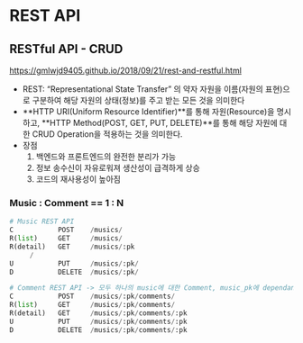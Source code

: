 # REST API

## RESTful API - CRUD

https://gmlwjd9405.github.io/2018/09/21/rest-and-restful.html

- REST: “Representational State Transfer” 의 약자
  자원을 이름(자원의 표현)으로 구분하여 해당 자원의 상태(정보)를 주고 받는 모든 것을 의미한다
- **HTTP URI(Uniform Resource Identifier)**를 통해 자원(Resource)을 명시하고, **HTTP Method(POST, GET, PUT, DELETE)**를 통해 해당 자원에 대한 CRUD Operation을 적용하는 것을 의미한다.
- 장점
  1. 백엔드와 프론트엔드의 완전한 분리가 가능
  2. 정보 송수신이 자유로워져 생산성이 급격하게 상승
  3. 코드의 재사용성이 높아짐 











### Music : Comment == 1 : N

```python
# Music REST API
C			POST	/musics/
R(list)		GET		/musics/
R(detail)	GET		/musics/:pk
     /
U			PUT		/musics/:pk/
D			DELETE	/musics/:pk/

# Comment REST API -> 모두 하나의 music에 대한 Comment, music_pk에 dependant
C			POST	/musics/:pk/comments/
R(list)		GET		/musics/:pk/comments/
R(detail)	GET		/musics/:pk/comments/:pk
U			PUT		/musics/:pk/comments/:pk
D			DELETE	/musics/:pk/comments/:pk
```

